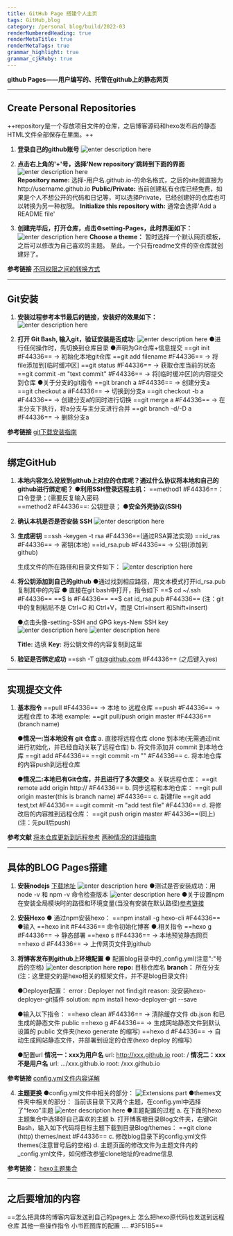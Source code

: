 ```yaml
---
title: GitHub Page 搭建个人主页
tags: GitHub,blog
category: /personal blog/build/2022-03
renderNumberedHeading: true
renderMetaTitle: true
renderMetaTags: true
grammar_highlight: true
grammar_cjkRuby: true
---
```




**github Pages——用户编写的、托管在github上的静态网页**


----------
<link href="http://cdn.bootcss.com/highlight.js/8.0/styles/monokai_sublime.min.css" rel="stylesheet">  
<script src="http://cdn.bootcss.com/highlight.js/8.0/highlight.min.js"></script>  
<script >hljs.initHighlightingOnLoad();</script>  

## Create Personal Repositories
++repository是一个存放项目文件的仓库，之后博客源码和hexo发布后的静态HTML文件全部保存在里面。++

1. **登录自己的github账号**
![enter description here](https://raw.githubusercontent.com/echolumj/blogImg/main/blog/1647518468944.png)
2. **点击右上角的'+'号，选择'New repository'跳转到下面的界面**
![enter description here](https://raw.githubusercontent.com/echolumj/blogImg/main/blog/1647518514346.png)	
**Repository name:** 选择-用户名.github.io-的命名格式，之后的site就直接为http://username.github.io
**Public/Private:** 当前创建私有仓库已经免费，如果是个人不想公开的代码和日记等，可以选择Private，已经创建好的仓库也可以转换为另一种权限。
**Initialize this repository with:** 通常会选择'Add a README file'

3. **创建完毕后，打开仓库，点击⚙setting-Pages，此时界面如下：**
![enter description here](https://raw.githubusercontent.com/echolumj/blogImg/main/blog/1647519433143.png)
**Choose a theme：** 暂时选择一个默认网页模板，之后可以修改为自己喜欢的主题。
至此，一个只有readme文件的空仓库就创建好了。

**参考链接** 
[不同权限之间的转换方式](https://www.cnblogs.com/05-hust/articles/13607712.html)


----------


## Git安装
1. **安装过程参考本节最后的链接，安装好的效果如下：**
![enter description here](https://raw.githubusercontent.com/echolumj/blogImg/main/blog/1647520903724.png)
	
2. **打开 Git Bash, 输入git，验证安装是否成功:**
![enter description here](https://raw.githubusercontent.com/echolumj/blogImg/main/blog/1647520989806.png)
   ●进行任何操作时，先切换到仓库目录
   ●声明为Git仓库+信息提交
    ==git init #F44336== → 初始化本地git仓库 
    ==git add  filename #F44336== → 将file添加到[临时缓冲区]
    ==git status #F44336== → 获取仓库当前的状态
	==git commit -m "text commit" #F44336== → 将[临时缓冲区]的内容提交到仓库
   ●关于分支的git指令
   ==git branch a #F44336== → 创建分支a
   ==git checkout a #F44336== → 切换到分支a
   ==git checkout -b a #F44336== → 创建分支a的同时进行切换
   ==git merge a #F44336== → 在主分支下执行，将a分支与主分支进行合并
   ==git branch -d/-D a #F44336== → 删除分支a


**参考链接** 
[git下载安装指南](https://zhuanlan.zhihu.com/p/103325381)


----------


## 绑定GitHub
1. **本地内容怎么投放到github上对应的仓库呢？通过什么协议将本地和自己的github进行绑定呢？**
	●**利用SSH登录远程主机：**
	==method1 #F44336==：口令登录；(需要反复输入密码  
    ==method2 #F44336==: 公钥登录；
	●**安全外壳协议(SSH)**
2. **确认本机是否是否安装 SSH**
![enter description here](https://raw.githubusercontent.com/echolumj/blogImg/main/blog/1647522852374.png)

3. **生成密钥**
	==ssh -keygen -t rsa #F44336==(通过RSA算法实现)
	==id_ras #F44336== → 密钥(本地)
	==id_rsa.pub #F44336== → 公钥(添加到github)
	
	生成文件的所在路径和目录文件如下：
![enter description here](https://raw.githubusercontent.com/echolumj/blogImg/main/blog/1647561811480.png)

4. **将公钥添加到自己的github**
		●通过找到相应路径，用文本模式打开id_rsa.pub复制其中的内容
		● 直接在git bash中打开，指令如下
		==$ cd ~/.ssh #F44336==
		==$ ls #F44336==
		==$ cat id_rsa.pub #F44336==
		(注：git中的复制粘贴不是 Ctrl+C 和 Ctrl+V，而是 Ctrl+insert 和Shift+insert)
		
	●点击头像-setting-SSH and GPG keys-New SSH key
![enter description here](https://raw.githubusercontent.com/echolumj/blogImg/main/blog/1647562157635.png)
![enter description here](https://raw.githubusercontent.com/echolumj/blogImg/main/blog/1647563056861.png)

   **Title:** 选填
   **Key:** 将公钥文件的内容复制到这里
	
5. **验证是否绑定成功**
	==ssh -T git@github.com #F44336== (之后键入yes)
		


----------


## 实现提交文件
1. **基本指令**
	==pull #F44336== → 本地 to 远程仓库
	==push #F44336== → 远程仓库 to 本地
	example: ==git pull/push origin master #F44336==(branch name)
	
	●**情况一:当本地没有 git 仓库**
			a. 直接将远程仓库 clone 到本地(无需通过init进行初始化，并已经自动关联了远程仓库)
			b. 将文件添加并 commit 到本地仓库
			  		==git add #F44336==
					==git commit -m "" #F44336==
			c. 将本地仓库的内容push到远程仓库
			
	●**情况二:本地已有Git仓库，并且进行了多次提交**
			a. 关联远程仓库：
				==git remote add origin http:// #F44336==
			b. 同步远程和本地仓库：
				==git pull origin master(this is branch name) #F44336==
			c. 新建file
				==git add test,txt #F44336==
				==git commit -m "add test file" #F44336==
			d. 将修改后的内容推到远程仓库： 
				==git push origin master #F44336==(同上)
			(注：先pull后push)
			
**参考文献**
[将本仓库更新到远程参考](https://zhuanlan.zhihu.com/p/265454741)
[两种情况的详细指南](https://zhuanlan.zhihu.com/p/103391101)			
	


----------


## 具体的BLOG Pages搭建

1. **安装nodejs**
	[下载地址](https://nodejs.org/en/)
![enter description here](https://raw.githubusercontent.com/echolumj/blogImg/main/blog/1647563732842.png)
  ●测试是否安装成功：用 node -v 和 npm -v 命令检查版本
![enter description here](https://raw.githubusercontent.com/echolumj/blogImg/main/blog/1647563776437.png)
	●关于设置npm在安装全局模块时的路径和环境变量(当没有安装在默认路径)[参考链接](https://zhuanlan.zhihu.com/p/105715224)
		

2. **安装Hexo**
	● 通过npm安装hexo：
		==npm install -g hexo-cli #F44336==
	●输入 ==hexo init #F44336== 命令初始化博客
	●.相关指令 
		==hexo g #F44336== → 静态部署
	    ==hexo s #F44336== → 本地预览静态网页
		==hexo d #F44336== → 上传网页文件到github

3. **将博客发布到github上环境配置**
	● 配置blog目录中的_config.yml(注意":"号后的空格)
	![enter description here](https://raw.githubusercontent.com/echolumj/blogImg/main/blog/1647564081849.png)
		**repo:** 目标仓库名
		**branch：** 所在分支(注：这里提交的是hexo相关的框架文件，并不是blog目录文件)

	●Deployer配置：
			error : Deployer not find:git
			reason: 没安装hexo-deployer-git插件
			solution: npm install hexo-deployer-git --save
			
	●输入以下指令：
			==hexo clean #F44336== → 清除缓存文件 db.json 和已生成的静态文件 public
			==hexo g #F44336== → 生成网站静态文件到默认设置的 public 文件夹(hexo generate 的缩写)
			==hexo d #F44336== → 自动生成网站静态文件，并部署到设定的仓库(hexo deploy 的缩写)

	●配置url
		**情况一：xxx为用户名**
		       url: http://xxx.github.io
			   root: /
	    **情况二：xxx不是用户名**
			  url: .../xxx.github.io
			  root: /xxx.github.io
			  
**参考链接**
[config.yml文件内容详解](https://zhuanlan.zhihu.com/p/127786638)

4. **主题更换**
	●config.yml文件中相关的部分： 
![Extensions part](https://raw.githubusercontent.com/echolumj/blogImg/main/blog/1647564319699.png)
	●themes文件夹中相关的部分：
	当前该目录下又两个主题，在config.yml中选择了“fexo”主题
	![enter description here](https://raw.githubusercontent.com/echolumj/blogImg/main/blog/1647564488865.png)
	●主题配置的过程
	 a. 在下面的hexo主题集合中选择好自己喜欢的主题
	 b. 打开博客根目录Blog文件夹，右键Git Bash，输入如下代码将目标主题下载到目录Blog/themes：
		==git clone (http) themes/next #F44336==
	 c. 修改blog目录下的config.yml文件themes(注意冒号后的空格)
	 d. 主题页面的修改文件为主题文件内的_config.yml文件，如何修改参鉴clone地址的readme信息
	 
**参考链接：**
[hexo主题集合](https://github.com/FoxerLee/awesome-hexo-themes)


----------


## 之后要增加的内容
==怎么把具体的博客内容发送到自己的pages上
怎么把hexo原代码也发送到远程仓库
其他一些操作指令
小书匠图库的配置
.... #3F51B5==
